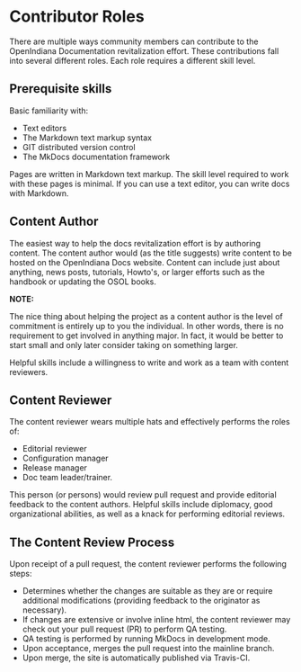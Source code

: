 <!--

The contents of this Documentation are subject to the Public Documentation License Version 1.01
(the "License"); you may only use this Documentation if you comply with the terms of this License.
A copy of the License is available at http://illumos.org/license/PDL.

The Original Documentation is _________________.

The Initial Writer of the Original Documentation is ___________ Copyright (C)_________[Insert year(s)].
All Rights Reserved. (Initial Writer contact(s):________________[Insert hyperlink/alias]).

Contributor(s): ______________________________________.

Portions created by ______ are Copyright (C)_________[Insert year(s)].
All Rights Reserved. (Contributor contact(s):________________[Insert hyperlink/alias]).

-->

# Contributor Roles

There are multiple ways community members can contribute to the OpenIndiana Documentation revitalization effort.
These contributions fall into several different roles.
Each role requires a different skill level.

## Prerequisite skills

Basic familiarity with:

* Text editors
* The Markdown text markup syntax
* GIT distributed version control
* The MkDocs documentation framework

Pages are written in Markdown text markup.
The skill level required to work with these pages is minimal.
If you can use a text editor, you can write docs with Markdown.


## Content Author

The easiest way to help the docs revitalization effort is by authoring content.
The content author would (as the title suggests) write content to be hosted on the OpenIndiana Docs website.
Content can include just about anything, news posts, tutorials, Howto's, or larger efforts such as the handbook or updating the OSOL books.

<i class="fa fa-info-circle fa-lg" aria-hidden="true"></i> **NOTE:**
<div class="well">
The nice thing about helping the project as a content author is the level of commitment is entirely up to you the individual.
In other words, there is no requirement to get involved in anything major.
In fact, it would be better to start small and only later consider taking on something larger.
</div>

Helpful skills include a willingness to write and work as a team with content reviewers.


## Content Reviewer

The content reviewer wears multiple hats and effectively performs the roles of:

* Editorial reviewer
* Configuration manager
* Release manager
* Doc team leader/trainer.

This person (or persons) would review pull request and provide editorial feedback to the content authors.
Helpful skills include diplomacy, good organizational abilities, as well as a knack for performing editorial reviews.


## The Content Review Process

Upon receipt of a pull request, the content reviewer performs the following steps:

* Determines whether the changes are suitable as they are or require additional modifications (providing feedback to the originator as necessary).
* If changes are extensive or involve inline html, the content reviewer may check out your pull request (PR) to perform QA testing.
* QA testing is performed by running MkDocs in development mode.
* Upon acceptance, merges the pull request into the mainline branch.
* Upon merge, the site is automatically published via Travis-CI.
